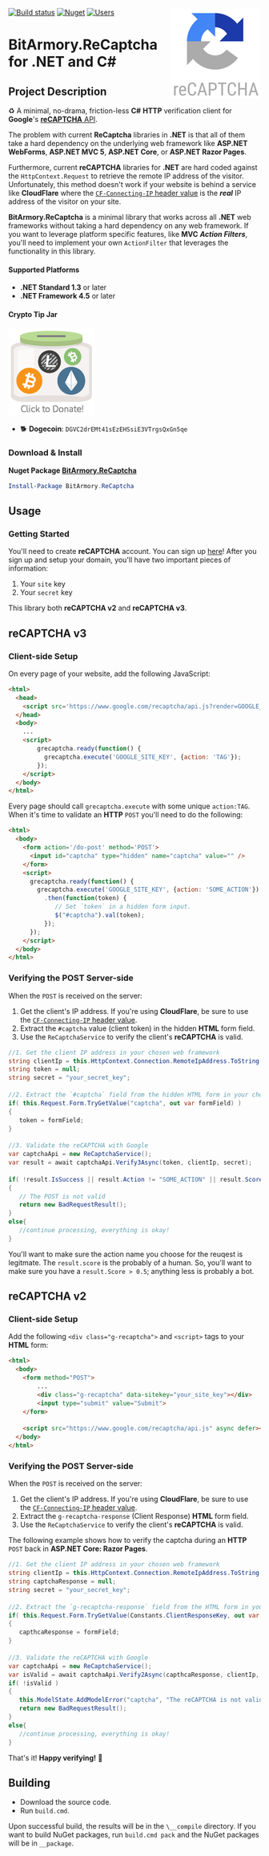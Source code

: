 [![Build status](https://ci.appveyor.com/api/projects/status/pw7x5xdqcvqrsrml/branch/master?svg=true)](https://ci.appveyor.com/project/BitArmory/recaptcha/branch/master) [![Nuget](https://img.shields.io/nuget/v/BitArmory.ReCaptcha.svg)](https://www.nuget.org/packages/BitArmory.ReCaptcha/) [![Users](https://img.shields.io/nuget/dt/BitArmory.ReCaptcha.svg)](https://www.nuget.org/packages/BitArmory.ReCaptcha/) <img src="https://raw.githubusercontent.com/BitArmory/ReCaptcha/master/docs/recaptcha.png" align='right' />

BitArmory.ReCaptcha for .NET and C#
===================================

Project Description
-------------------
:recycle: A minimal, no-drama, friction-less **C#** **HTTP** verification client for **Google**'s [**reCAPTCHA** API](https://www.google.com/recaptcha).

The problem with current **ReCaptcha** libraries in **.NET** is that all of them take a hard dependency on the underlying web framework like **ASP.NET WebForms**, **ASP.NET MVC 5**, **ASP.NET Core**, or **ASP.NET Razor Pages**. 

Furthermore, current **reCAPTCHA** libraries for **.NET** are hard coded against the `HttpContext.Request` to retrieve the remote IP address of the visitor. Unfortunately, this method doesn't work if your website is behind a service like **CloudFlare** where the [`CF-Connecting-IP` header value](https://support.cloudflare.com/hc/en-us/articles/200170986-How-does-Cloudflare-handle-HTTP-Request-headers) is the ***real*** IP address of the visitor on your site.

**BitArmory.ReCaptcha** is a minimal library that works across all **.NET** web frameworks without taking a hard dependency on any web framework. If you want to leverage platform specific features, like **MVC** ***Action Filters***, you'll need to implement your own `ActionFilter` that leverages the functionality in this library.

#### Supported Platforms
* **.NET Standard 1.3** or later
* **.NET Framework 4.5** or later

#### Crypto Tip Jar
<a href="https://commerce.coinbase.com/checkout/f78fc08f-f34f-40c5-8262-8595c3492f3a"><img src="https://raw.githubusercontent.com/BitArmory/ReCaptcha/master/docs/tipjar.png" /></a>
* :dog2: **Dogecoin**: `DGVC2drEMt41sEzEHSsiE3VTrgsQxGn5qe`


### Download & Install
**Nuget Package [BitArmory.ReCaptcha](https://www.nuget.org/packages/BitArmory.ReCaptcha/)**

```powershell
Install-Package BitArmory.ReCaptcha
```

Usage
-----
### Getting Started
You'll need to create **reCAPTCHA** account. You can sign up [here](https://www.google.com/recaptcha)! After you sign up and setup your domain, you'll have two important pieces of information:
1. Your `site` key
2. Your `secret` key

This library both **reCAPTCHA v2** and **reCAPTCHA v3**.

## reCAPTCHA v3
### Client-side Setup

On every page of your website, add the following JavaScript:
```html
<html>
  <head>
    <script src='https://www.google.com/recaptcha/api.js?render=GOOGLE_SITE_KEY'></script>
  </head>
  <body>
    ...
    <script>
        grecaptcha.ready(function() {
          grecaptcha.execute('GOOGLE_SITE_KEY', {action: 'TAG'});
        });
    </script>
  </body>
</html>
```
Every page should call `grecaptcha.execute` with some unique `action:TAG`. When it's time to validate an **HTTP** `POST` you'll need to do the following:

```html
<html>
  <body>
    <form action='/do-post' method='POST'>
      <input id="captcha" type="hidden" name="captcha" value="" />
    </form>
    <script>
      grecaptcha.ready(function() {
        grecaptcha.execute('GOOGLE_SITE_KEY', {action: 'SOME_ACTION'})
          .then(function(token) {
             // Set `token` in a hidden form input.
             $("#captcha").val(token);
          });
      });
    </script>
  </body>
</html>
```
### Verifying the POST Server-side
When the `POST` is received on the server:
1. Get the client's IP address. If you're using **CloudFlare**, be sure to use the [`CF-Connecting-IP` header value](https://support.cloudflare.com/hc/en-us/articles/200170986-How-does-Cloudflare-handle-HTTP-Request-headers).
2. Extract the `#captcha` value (client token) in the hidden **HTML** form field.
3. Use the `ReCaptchaService` to verify the client's **reCAPTCHA** is valid.

```csharp
//1. Get the client IP address in your chosen web framework
string clientIp = this.HttpContext.Connection.RemoteIpAddress.ToString();
string token = null;
string secret = "your_secret_key";

//2. Extract the `#captcha` field from the hidden HTML form in your chosen web framework
if( this.Request.Form.TryGetValue("captcha", out var formField) )
{
   token = formField;
}

//3. Validate the reCAPTCHA with Google
var captchaApi = new ReCaptchaService();
var result = await captchaApi.Verify3Async(token, clientIp, secret);

if( !result.IsSuccess || result.Action != "SOME_ACTION" || result.Score < 0.5 )
{
   // The POST is not valid
   return new BadRequestResult();
}
else{
   //continue processing, everything is okay!
}
```
You'll want to make sure the action name you choose for the reuqest is legitmate. The `result.score` is the probably of a human. So, you'll want to make sure you have a `result.Score > 0.5`; anything less is probably a bot.

## reCAPTCHA v2
### Client-side Setup
Add the following `<div class="g-recaptcha">` and `<script>` tags to your **HTML** form:
```html
<html>
  <body>
    <form method="POST">
        ...
        <div class="g-recaptcha" data-sitekey="your_site_key"></div>
        <input type="submit" value="Submit">
    </form>

    <script src="https://www.google.com/recaptcha/api.js" async defer></script>
  </body>
</html>
```


### Verifying the POST Server-side
When the `POST` is received on the server:
1. Get the client's IP address. If you're using **CloudFlare**, be sure to use the [`CF-Connecting-IP` header value](https://support.cloudflare.com/hc/en-us/articles/200170986-How-does-Cloudflare-handle-HTTP-Request-headers).
2. Extract the `g-recaptcha-response` (Client Response) **HTML** form field.
3. Use the `ReCaptchaService` to verify the client's **reCAPTCHA** is valid.

The following example shows how to verify the captcha during an **HTTP** `POST` back in **ASP.NET Core: Razor Pages**.

```csharp
//1. Get the client IP address in your chosen web framework
string clientIp = this.HttpContext.Connection.RemoteIpAddress.ToString();
string captchaResponse = null;
string secret = "your_secret_key";

//2. Extract the `g-recaptcha-response` field from the HTML form in your chosen web framework
if( this.Request.Form.TryGetValue(Constants.ClientResponseKey, out var formField) )
{
   capthcaResponse = formField;
}

//3. Validate the reCAPTCHA with Google
var captchaApi = new ReCaptchaService();
var isValid = await captchaApi.Verify2Async(capthcaResponse, clientIp, secret);
if( !isValid )
{
   this.ModelState.AddModelError("captcha", "The reCAPTCHA is not valid.");
   return new BadRequestResult();
}
else{
   //continue processing, everything is okay!
}
```
That's it! **Happy verifying!** :tada:


Building
--------
* Download the source code.
* Run `build.cmd`.

Upon successful build, the results will be in the `\__compile` directory. If you want to build NuGet packages, run `build.cmd pack` and the NuGet packages will be in `__package`.
